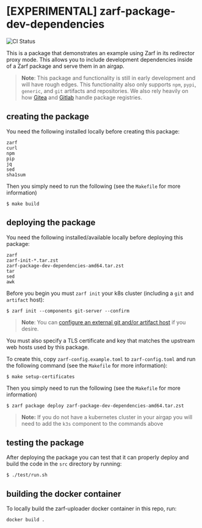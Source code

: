 # [EXPERIMENTAL] zarf-package-dev-dependencies

![CI Status](https://github.com/defenseunicorns/zarf-package-dev-dependencies/actions/workflows/e2e-test.yaml/badge.svg)

This is a package that demonstrates an example using Zarf in its redirector proxy mode.  This allows you to include development dependencies inside of a Zarf package and serve them in an airgap.

> **Note**: This package and functionality is still in early development and will have rough edges.  This functionality also only supports `npm`, `pypi`, `generic`, and `git` artifacts and repositories.  We also rely heavily on how [Gitea](https://docs.gitea.io/en-us/usage/packages/overview/) and [Gitlab](https://docs.gitlab.com/ee/user/packages/package_registry/) handle package registries.

## creating the package

You need the following installed locally before creating this package:

```shell
zarf
curl
npm
pip
jq
sed
sha1sum
```

Then you simply need to run the following (see the `Makefile` for more information)

```shell
$ make build
```

## deploying the package

You need the following installed/available locally before deploying this package:

```shell
zarf
zarf-init-*.tar.zst
zarf-package-dev-dependencies-amd64.tar.zst
tar
sed
awk
```

Before you begin you must `zarf init` your k8s cluster (including a `git` and `artifact` host):

```shell
$ zarf init --components git-server --confirm
```

> **Note**: You can [configure an external git and/or artifact host](https://docs.zarf.dev/docs/user-guide/the-zarf-cli/cli-commands/zarf_init) if you desire.

You must also specify a TLS certificate and key that matches the upstream web hosts used by this package.

To create this, copy `zarf-config.example.toml` to `zarf-config.toml` and run the following command (see the `Makefile` for more information):

```shell
$ make setup-certificates
```

Then you simply need to run the following (see the `Makefile` for more information)

```
$ zarf package deploy zarf-package-dev-dependencies-amd64.tar.zst
```

> **Note:** If you do not have a kubernetes cluster in your airgap you will need to add the `k3s` component to the commands above

## testing the package

After deploying the package you can test that it can properly deploy and build the code in the `src` directory by running:

```shell
$ ./test/run.sh
```

## building the docker container

To locally build the zarf-uploader docker container in this repo, run: 

```shell
docker build .
```
